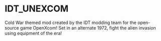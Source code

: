 # IDT_UNEXCOM
Cold War themed mod created by the IDT modding team for the open-source game OpenXcom! Set in an alternate 1972, fight the alien invasion using equipment of the era!
